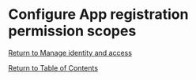 # Configure App registration permission scopes


[Return to Manage identity and access](README.md)

[Return to Table of Contents](../README.md)